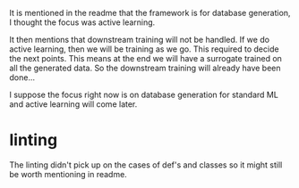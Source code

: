 It is mentioned in the readme that the framework is for database generation, I thought the focus was active learning.

It then mentions that downstream training will not be handled. If we do active learning, then we will be training as we go. This required to decide the next points. This means at the end we will have a surrogate trained on all the generated data. So the downstream training will already have been done...

I suppose the focus right now is on database generation for standard ML and active learning will come later. 

# linting
The linting didn't pick up on the cases of def's and classes so it might still be worth mentioning in readme. 

